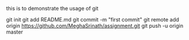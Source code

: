 this is to demonstrate the usage of git

git init
git add README.md
git commit -m "first commit"
git remote add origin https://github.com/MeghaSrinath/assignment.git
git push -u origin master